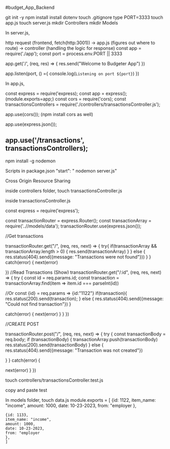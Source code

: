 #budget_App_Backend

git init -y
npm install
install dotenv
touch .gitignore
type PORT=3333
touch app.js
touch server.js
mkdir Controllers
mkdir Models

In server.js,

http request (frontend, fetch(http:3001))
-> app.js (figures out where to route)
-> controller (handling the logic for response)
const app = require('./app');
const port = process.env.PORT || 3333

app.get('/', (req, res) => {
    res.send("Welcome to Budgeter App")
})

app.listen(port, () ={
    console.log(`Listening on port ${port}`)
})


In app.js,

const express = require('express);
const app = express();
(module.exports=app;)
const cors = require('cors);
const transactionsControllers = require('./controllers/transactionsController.js');

app.use(cors()); (npm install cors as well)

app.use(express.json());

app.use('/transactions', transactionsControllers);
----

npm install -g nodemon

Scripts in package.json
"start": " nodemon server.js"

Cross Origin Resource Sharing

inside controllers folder, touch transactionsController.js 

inside transactionsController.js

const express = require('express');

const transactionRouter = express.Router();
const transactionArray = require('..//models/data');
transactionRouter.use(express.json());

//Get transactions

transactionRouter.get("/", (req, res, next) => {
    try{
if(transactionArray && transactionArray.length > 0) {
    res.send(transactionArray)
}
    } else {
        res.status(404).send({message: "Transactions were not found"}))
    }
}
    catch(error) {
next(error)

})
//Read Transactions (Show)
transactionRouter.get("/:id", (req, res, next) => {
try {
const id = req.params.id;
const transaction = transactionArray.find(item => item.id === parseInt(id)) 

//Or const {id} = req.params => {id:"1122"}
if(transaction){
    res.status(200).send(transaction);
} else {
    res.status(404).send({message: "Could not find transaction"})
}

catch(error) {
next(error)
}
}
})

//CREATE POST

transactionRouter.post("/", (req, res, next) => {
try {
const transactionBody = req.body;
if (transactionBody) {
    transactionArray.push(transactionBody) 
    res.status(200).send(transactionBody)
} else { 
    res.status(404).send({message: "Transaction was not created"})

}
}
catch(error) {

next(error)
}
})


touch controllers/transactionsController.test.js

copy and paste test



In models folder, touch data.js
module.exports = [
    {id: 1122, 
    item_name: "income",
    amount: 1000,
    date: 10-23-2023,
    from: "employer
    },

    {id: 1133, 
    item_name: "income",
    amount: 1000,
    date: 10-23-2023,
    from: "employer
    },
    ]

